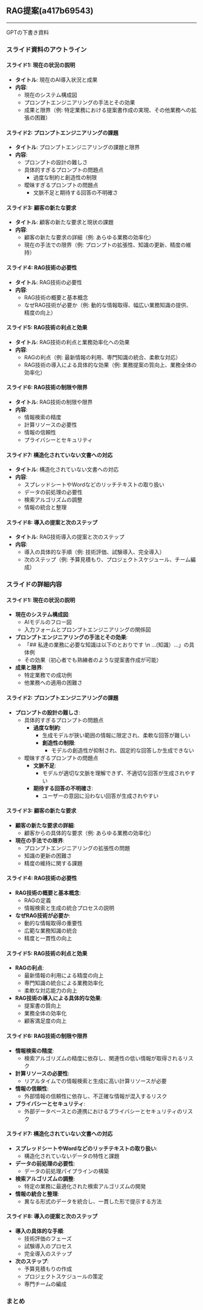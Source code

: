 RAG提案(a417b69543)
---






---
GPTの下書き資料

### スライド資料のアウトライン

#### スライド1: 現在の状況の説明
- **タイトル**: 現在のAI導入状況と成果
- **内容**:
  - 現在のシステム構成図
  - プロンプトエンジニアリングの手法とその効果
  - 成果と限界（例: 特定業務における提案書作成の実現、その他業務への拡張の困難）

#### スライド2: プロンプトエンジニアリングの課題
- **タイトル**: プロンプトエンジニアリングの課題と限界
- **内容**:
  - プロンプトの設計の難しさ
  - 具体的すぎるプロンプトの問題点
    - 過度な制約と創造性の制限
  - 曖昧すぎるプロンプトの問題点
    - 文脈不足と期待する回答の不明確さ

#### スライド3: 顧客の新たな要求
- **タイトル**: 顧客の新たな要求と現状の課題
- **内容**:
  - 顧客の新たな要求の詳細（例: あらゆる業務の効率化）
  - 現在の手法での限界（例: プロンプトの拡張性、知識の更新、精度の維持）

#### スライド4: RAG技術の必要性
- **タイトル**: RAG技術の必要性
- **内容**:
  - RAG技術の概要と基本概念
  - なぜRAG技術が必要か（例: 動的な情報取得、幅広い業務知識の提供、精度の向上）

#### スライド5: RAG技術の利点と効果
- **タイトル**: RAG技術の利点と業務効率化への効果
- **内容**:
  - RAGの利点（例: 最新情報の利用、専門知識の統合、柔軟な対応）
  - RAG技術の導入による具体的な効果（例: 業務提案の質向上、業務全体の効率化）

#### スライド6: RAG技術の制限や限界
- **タイトル**: RAG技術の制限や限界
- **内容**:
  - 情報検索の精度
  - 計算リソースの必要性
  - 情報の信頼性
  - プライバシーとセキュリティ

#### スライド7: 構造化されていない文書への対応
- **タイトル**: 構造化されていない文書への対応
- **内容**:
  - スプレッドシートやWordなどのリッチテキストの取り扱い
  - データの前処理の必要性
  - 検索アルゴリズムの調整
  - 情報の統合と整理

#### スライド8: 導入の提案と次のステップ
- **タイトル**: RAG技術導入の提案と次のステップ
- **内容**:
  - 導入の具体的な手順（例: 技術評価、試験導入、完全導入）
  - 次のステップ（例: 予算見積もり、プロジェクトスケジュール、チーム編成）

### スライドの詳細内容

#### スライド1: 現在の状況の説明
- **現在のシステム構成図**:
  - AIモデルのフロー図
  - 入力フォームとプロンプトエンジニアリングの関係図
- **プロンプトエンジニアリングの手法とその効果**:
  - 「## 私達の業務に必要な知識は以下のとおりです \n ...(知識）...」の具体例
  - その効果（初心者でも熟練者のような提案書作成が可能）
- **成果と限界**:
  - 特定業務での成功例
  - 他業務への適用の困難さ

#### スライド2: プロンプトエンジニアリングの課題
- **プロンプトの設計の難しさ**:
  - 具体的すぎるプロンプトの問題点
    - **過度な制約**:
      - 生成モデルが狭い範囲の情報に限定され、柔軟な回答が難しい
      - **創造性の制限**:
        - モデルの創造性が抑制され、固定的な回答しか生成できない
  - 曖昧すぎるプロンプトの問題点
    - **文脈不足**:
      - モデルが適切な文脈を理解できず、不適切な回答が生成されやすい
    - **期待する回答の不明確さ**:
      - ユーザーの意図に沿わない回答が生成されやすい

#### スライド3: 顧客の新たな要求
- **顧客の新たな要求の詳細**:
  - 顧客からの具体的な要求（例: あらゆる業務の効率化）
- **現在の手法での限界**:
  - プロンプトエンジニアリングの拡張性の問題
  - 知識の更新の困難さ
  - 精度の維持に関する課題

#### スライド4: RAG技術の必要性
- **RAG技術の概要と基本概念**:
  - RAGの定義
  - 情報検索と生成の統合プロセスの説明
- **なぜRAG技術が必要か**:
  - 動的な情報取得の重要性
  - 広範な業務知識の統合
  - 精度と一貫性の向上

#### スライド5: RAG技術の利点と効果
- **RAGの利点**:
  - 最新情報の利用による精度の向上
  - 専門知識の統合による業務効率化
  - 柔軟な対応能力の向上
- **RAG技術の導入による具体的な効果**:
  - 提案書の質向上
  - 業務全体の効率化
  - 顧客満足度の向上

#### スライド6: RAG技術の制限や限界
- **情報検索の精度**:
  - 検索アルゴリズムの精度に依存し、関連性の低い情報が取得されるリスク
- **計算リソースの必要性**:
  - リアルタイムでの情報検索と生成に高い計算リソースが必要
- **情報の信頼性**:
  - 外部情報の信頼性に依存し、不正確な情報が混入するリスク
- **プライバシーとセキュリティ**:
  - 外部データベースとの連携におけるプライバシーとセキュリティのリスク

#### スライド7: 構造化されていない文書への対応
- **スプレッドシートやWordなどのリッチテキストの取り扱い**:
  - 構造化されていないデータの特性と課題
- **データの前処理の必要性**:
  - データの前処理パイプラインの構築
- **検索アルゴリズムの調整**:
  - 特定の業務に最適化された検索アルゴリズムの開発
- **情報の統合と整理**:
  - 異なる形式のデータを統合し、一貫した形で提示する方法

#### スライド8: 導入の提案と次のステップ
- **導入の具体的な手順**:
  - 技術評価のフェーズ
  - 試験導入のプロセス
  - 完全導入のステップ
- **次のステップ**:
  - 予算見積もりの作成
  - プロジェクトスケジュールの策定
  - 専門チームの編成

### まとめ

